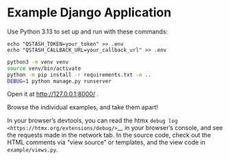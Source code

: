 Example Django Application
===================

Use Python 3.13 to set up and run with these commands:

```
echo "QSTASH_TOKEN=your_token" >> .env
echo "QSTASH_CALLBACK_URL=your_callback_url" >> .env
```

```bash
python3 -m venv venv
source venv/bin/activate
python -m pip install -r requirements.txt -e ..
DEBUG=1 python manage.py runserver
```

Open it at http://127.0.0.1:8000/ .

Browse the individual examples, and take them apart!

In your browser’s devtools, you can read the htmx `debug log <https://htmx.org/extensions/debug/>`__ in your browser’s console, and see the requests made in the network tab.
In the source code, check out the HTML comments via “view source” or templates, and the view code in ``example/views.py``.
